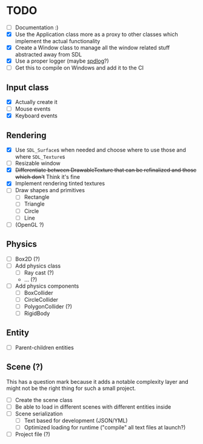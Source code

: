 # TODO

- [ ] Documentation :)
- [x] Use the Application class more as a proxy to other classes which implement the actual functionality
- [x] Create a Window class to manage all the window related stuff abstracted away from SDL
- [x] Use a proper logger (maybe [spdlog](https://github.com/gabime/spdlog)?)
- [ ] Get this to compile on Windows and add it to the CI

## Input class

- [x] Actually create it
- [ ] Mouse events
- [x] Keyboard events

## Rendering

- [x] Use `SDL_Surface`s when needed and choose where to use those and where `SDL_Texture`s
- [ ] Resizable window
- [x] ~~Differentiate between DrawableTexture that can be refinalized and those which don't~~ Think it's fine
- [x] Implement rendering tinted textures
- [ ] Draw shapes and primitives
  - [ ] Rectangle
  - [ ] Triangle
  - [ ] Circle
  - [ ] Line
- [ ] (OpenGL ?)

## Physics

- [ ] Box2D (?)
- [ ] Add physics class
  - [ ] Ray cast (?)
  - ... (?)
- [ ] Add physics components
  - [ ] BoxCollider
  - [ ] CircleCollider
  - [ ] PolygonCollider (?)
  - [ ] RigidBody

## Entity

- [ ] Parent-children entities

## Scene (?)

This has a question mark because it adds a notable complexity layer and might not be the right thing for such a small project.

- [ ] Create the scene class
- [ ] Be able to load in different scenes with different entities inside
- [ ] Scene serialization
  - [ ] Text based for development (JSON/YML)
  - [ ] Optimized loading for runtime ("compile" all text files at launch?)
- [ ] Project file (?)
